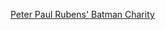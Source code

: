 ---
layout: post
wordpress_id: 1549
wordpress_url: http://noesbueno.com/archives/1549
date: '2012-11-19 15:25:46 -0600'
date_gmt: '2012-11-19 20:25:46 -0600'
body: |
  <p><a href="http://culturepopped.blogspot.com/2012/11/peter-paul-rubens-batman-charity.html">Peter Paul Rubens' Batman Charity</a></p>
---